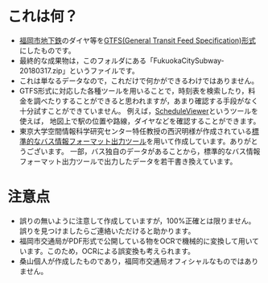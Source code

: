 ﻿# これは何？

* [福岡市地下鉄](https://subway.city.fukuoka.lg.jp/)のダイヤ等を[GTFS(General Transit Feed Specification)形式](https://developers.google.com/transit/gtfs/?hl=ja)にしたものです。
* 最終的な成果物は，このフォルダにある「FukuokaCitySubway-20180317.zip」というファイルです。
* これは単なるデータなので，これだけで何かができるわけではありません。
* GTFS形式に対応した各種ツールを用いることで，時刻表を検索したり，料金を調べたりすることができると思われますが，あまり確認する手段がなく十分試すことができていません。
例えば，[ScheduleViewer](https://github.com/google/transitfeed/wiki/ScheduleViewer)というツールを使えば，
地図上で駅の位置や路線，ダイヤなどを確認することができます。
* 東京大学空間情報科学研究センター特任教授の西沢明様が作成されている[標準的なバス情報フォーマット出力ツール](http://www.csis.u-tokyo.ac.jp/~nishizawa/gtfs/)を用いて作成しています。ありがとうございます。
一部，バス独自のデータがあることから，標準的なバス情報フォーマット出力ツールで出力したデータを若干書き換えています。



# 注意点

* 誤りの無いように注意して作成していますが，100%正確とは限りません。誤りを見つけましたらご連絡いただけると助かります。
* 福岡市交通局がPDF形式で公開している物をOCRで機械的に変換して用いています。このため，OCRによる誤変換も考えられます。
* 桑山個人が作成したものであり，福岡市交通局オフィシャルなものではありません。
